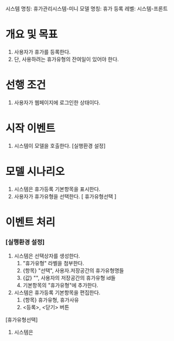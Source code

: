 시스템 명칭: 휴가관리시스템-미니
모델 명칭:  휴가 등록
레벨: 시스템-프론트

# 개요 및 목표
1. 사용자가 휴가를 등록한다.
2. 단, 사용하려는 휴가유형의 잔여일이 있어야 한다.

# 선행 조건
1. 사용자가 웹페이지에 로그인한 상태이다.

# 시작 이벤트
1. 시스템이 모델을 호출한다. [실행환경 설정]

# 모델 시나리오
1. 시스템은 휴가등록 기본항목을 표시한다.
2. 사용자가 휴가유형을 선택한다.  [ 휴가유형선택 ]

# 이벤트 처리
### [실행환경 설정]
1. 시스템은 선택상자를 생성한다.
	1. "휴가유형" 라벨을 첨부한다.
	2. {항목} "선택", 사용자.저장공간의 휴가유형명들
	3. {값} "", 사용자의 저장공간의 휴가유형 id들
	4. 기본항목의 "휴가유형"에 추가한다.
2. 시스템은 휴가등록 기본항목을 편집한다.
	1. {항목} 휴가유형, 휴가사유
	2. <등록>, <닫기> 버튼

[휴가유형선택]
1. 시스템은 
